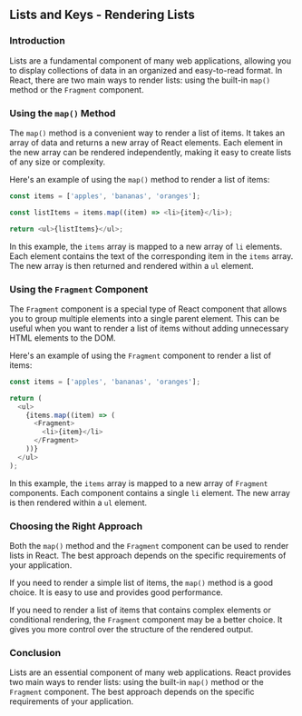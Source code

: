 ## Lists and Keys - Rendering Lists

### Introduction

Lists are a fundamental component of many web applications, allowing you to display collections of data in an organized and easy-to-read format. In React, there are two main ways to render lists: using the built-in `map()` method or the `Fragment` component.

### Using the `map()` Method

The `map()` method is a convenient way to render a list of items. It takes an array of data and returns a new array of React elements. Each element in the new array can be rendered independently, making it easy to create lists of any size or complexity.

Here's an example of using the `map()` method to render a list of items:

```javascript
const items = ['apples', 'bananas', 'oranges'];

const listItems = items.map((item) => <li>{item}</li>);

return <ul>{listItems}</ul>;
```

In this example, the `items` array is mapped to a new array of `li` elements. Each element contains the text of the corresponding item in the `items` array. The new array is then returned and rendered within a `ul` element.

### Using the `Fragment` Component

The `Fragment` component is a special type of React component that allows you to group multiple elements into a single parent element. This can be useful when you want to render a list of items without adding unnecessary HTML elements to the DOM.

Here's an example of using the `Fragment` component to render a list of items:

```javascript
const items = ['apples', 'bananas', 'oranges'];

return (
  <ul>
    {items.map((item) => (
      <Fragment>
        <li>{item}</li>
      </Fragment>
    ))}
  </ul>
);
```

In this example, the `items` array is mapped to a new array of `Fragment` components. Each component contains a single `li` element. The new array is then rendered within a `ul` element.

### Choosing the Right Approach

Both the `map()` method and the `Fragment` component can be used to render lists in React. The best approach depends on the specific requirements of your application.

If you need to render a simple list of items, the `map()` method is a good choice. It is easy to use and provides good performance.

If you need to render a list of items that contains complex elements or conditional rendering, the `Fragment` component may be a better choice. It gives you more control over the structure of the rendered output.

### Conclusion

Lists are an essential component of many web applications. React provides two main ways to render lists: using the built-in `map()` method or the `Fragment` component. The best approach depends on the specific requirements of your application.
